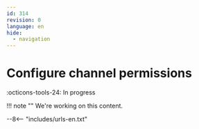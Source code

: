 ```yaml
---
id: 314
revision: 0
language: en
hide:
  - navigation
---
```


# Configure channel permissions

 :octicons-tools-24: In progress

!!! note ""
     We're working on this content.

--8<-- "includes/urls-en.txt"
